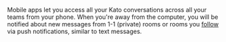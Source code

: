 Mobile apps let you access all your Kato conversations across all your teams from your phone.  When you're away from the computer, you will be notified about new messages from 1-1 (private) rooms or rooms you [follow](/articles/en/notifications/noise-control) via push notifications, similar to text messages.
